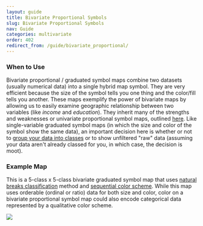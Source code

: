 ```yaml
---
layout: guide
title: Bivariate Proportional Symbols
slug: Bivariate Proportional Symbols
nav: Guide
categories: multivariate
order: 402
redirect_from: /guide/bivariate_proportional/
---
```


### When to Use

Bivariate proportional / graduated symbol maps combine two datasets (usually numerical data) into a single hybrid map symbol. They are very efficient because the size of the symbol tells you one thing and the color/fill tells you another. These maps exemplify the power of bivariate maps by allowing us to easily examine geographic relationship between two variables (like _income_ and _education_). They inherit many of the strengths and weaknesses or univariate proportional symbol maps, outlined [here]({{site.baseurl}}/guide/univariate/proportional-symbols). Like single-variable graduated symbol maps (in which the size and color of the symbol show the same data), an important decision here is whether or not to [group your data into classes]({{site.baseurl}}/guide/data/data-classification) or to show unfiltered "raw" data (assuming your data aren't already classed for you, in which case, the decision is moot).

### Example Map

This is a 5-class x 5-class bivariate graduated symbol map that uses [natural breaks classification]({{site.baseurl}}/guide/data/data-classification) method and [sequential color scheme]({{site.baseurl}}/guide/general/using-colors-on-maps). While this map uses orderable (ordinal or ratio) data for both size and color, color on a bivariate proportional symbol map could also encode categorical data represented by a qualitative color scheme.

![]({{site.baseurl}}/media/guide/bivariate_prop.jpg)